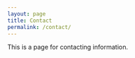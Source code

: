 ```yaml
---
layout: page
title: Contact
permalink: /contact/
---
```


This is a page for contacting information.
